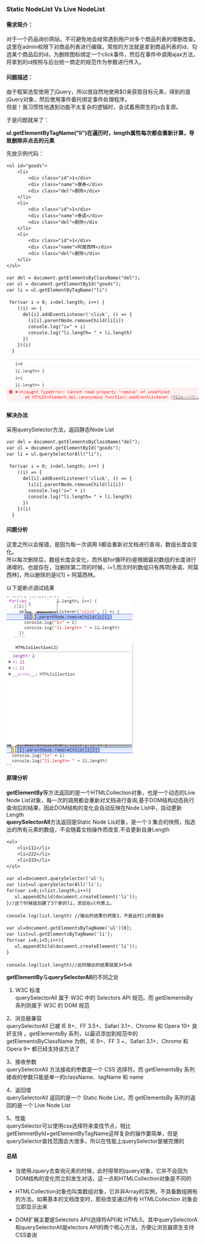 ### Static NodeList  Vs Live NodeList

#### 需求简介：

对于一个药品询价网站，不可避免地会经常遇到用户对多个商品列表的增删改查。这里在admin权限下对商品列表进行编辑，常规的方法就是拿到商品列表的id、勾选某个商品后的id，为删除图标绑定一个click事件，然后在事件中调用ajax方法，将拿到的id按照与后台统一商定的规范作为参数进行传入。

#### 问题描述：

由于框架选型使用了jQuery，所以很自然地使用$\(\)来获取目标元素，得到的是jQuery对象，然后使用事件委托绑定事件处理程序。  
但是！我习惯性地遇到功能不太复杂的逻辑时，会试着用原生的js去复原。

于是问题就来了：

**ul.getElementByTagName\("li"\)在遍历时，length属性每次都会重新计算，导致删除非点击的元素**

先放示例代码：

```
<ul id="goods">
    <li>
        <div class="id">1</div>
        <div class="name">康泰</div>
        <div class="del">删除</div>
    </li>
    <li>
        <div class="id">1</div>
        <div class="name">泰诺</div>        
        <div class="del">删除</div
    </li>
    <li>
        <div class="id">1</div>
        <div class="name">阿莫西林</div>   
        <div class="del">删除</div>
    </li>
</ul>

var del = document.getElementsByClassName("del");
var ul = document.getElementById("goods");
var li = ul.getElementByTagName("li")

 for(var i = 0; i<del.length; i++) {
    ((i) => {
      del[i].addEventListener('click', () => {
        li[i].parentNode.removeChild(li[i])
        console.log("i=" + i)
        console.log("li.length= " + li.length)
      })
    })(i)
  }
```

![](/浙大网新实习总结/imgs/static-1.jpg)

#### 解决办法

采用querySelector方法，返回静态Node List

```
var del = document.getElementsByClassName("del");
var ul = document.getElementById("goods");
var li = ul.querySelectorAll("li");

 for(var i = 0; i<del.length; i++) {
    ((i) => {
      del[i].addEventListener('click', () => {
        li[i].parentNode.removeChild(li[i])
        console.log("i=" + i)
        console.log("li.length= " + li.length)
      })
    })(i)
  }
```

#### 问题分析

这里之所以会报错，是因为每一次调用 li都会重新对文档进行查询，数组长度会变化。  
所以每次删除后，数组长度会变化，而外层for循环的i是根据最初数组的长度进行递增的。也就存在，当删除第二项的时候，i=1,而次时的数组只有两项\[泰诺、阿莫西林\]，所以删除的是li\[1\] = 阿莫西林。

以下是断点调试结果

![](/浙大网新实习总结/imgs/static-2.jpg)

![](/浙大网新实习总结/imgs/static-3.jpg)

#### 原理分析

**getElementBy**等方法返回的是一个HTMLCollection对象，也是一个动态的Live Node List对象，每一次的调用都会重新对文档进行查询,基于DOM结构动态执行查询后的结果，因此DOM结构的变化会自动反映在Node List中，自动更新Length  
**querySelectorAll**方法返回是Static Node Lis对象，是一个 li 集合的快照，指选出的所有元素的数组，不会随着文档操作而改变.不会更新自身Length

```
<ul>
    <li>111</li>
    <li>222</li> 
    <li>333</li> 
</ul>

var ul=document.querySelector('ul');
var list=ul.querySelectorAll('li'); 
for(var i=0;i<list.length;i++){ 
   ul.appendChild(document.createElement('li'));
}//这个时候就创建了3个新的li，添加在ul列表上。

console.log(list.length) //输出的结果仍然是3，不是此时li的数量6

var ul=document.getElementsByTagName('ul')[0];
var list=ul.getElementsByTagName('li');
for(var i=0;i<5;i++){ 
   ul.appendChild(document.createElement('li'));
} 

console.log(list.length)//此时输出的结果就是3+5=8
```

**getElementBy**与**querySelectorAll**的不同之处  
1. W3C 标准  
querySelectorAll 属于 W3C 中的 Selectors API 规范。而 getElementsBy 系列则属于 W3C 的 DOM 规范

2、浏览器兼容  
querySelectorAll 已被 IE 8+、FF 3.5+、Safari 3.1+、Chrome 和 Opera 10+ 良好支持 。getElementsBy 系列，以最迟添加到规范中的 getElementsByClassName 为例，IE 9+、FF 3 +、Safari 3.1+、Chrome 和 Opera 9+ 都已经支持该方法了

3、接收参数  
querySelectorAll 方法接收的参数是一个 CSS 选择符。而 getElementsBy 系列接收的参数只能是单一的className、tagName 和 name

4、返回值  
querySelectorAll 返回的是一个 Static Node List，而 getElementsBy 系列的返回的是一个 Live Node List

5、性能  
querySelector可以使用css选择符来查找节点，相比getElemnetById+getElementByTagName这样复杂的操作要简单，但是querySelector查找范围会大很多，所以在性能上querySelector是被完爆的

#### 总结

* 当使用Jquery去查询元素的时候，此时得带的jquery对象，它并不会因为DOM结构的变化而立刻发生对话，这一点和HTMLCollection对象是不同的

* HTMLCollection对象也叫类数组对象，它并非Array的实例，不具备数组拥有的方法。如果基本的文档改变时，那些改变通过所有 HTMLCollection 对象会立即显示出来

* DOM扩展主要是Selectors API\(选择符API\)和 HTML5，其中querySelectorA和querySelectorAll是electors API的两个核心方法，方便让浏览器原生支持CSS查询



